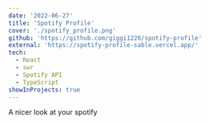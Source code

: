 ```yaml
---
date: '2022-06-27'
title: 'Spotify Profile'
cover: './spotify_profile.png'
github: 'https://github.com/giggi1226/spotify-profile'
external: 'https://spotify-profile-sable.vercel.app/'
tech:
  - React
  - swr
  - Spotify API
  - TypeScript
showInProjects: true
---
```


A nicer look at your spotify